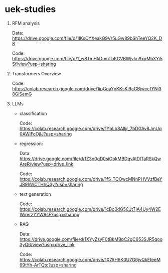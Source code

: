 # uek-studies

1. RFM analysis

   Data: https://drive.google.com/file/d/1IKsOYXeakG9Vr5uGw89bShTeeYQ2K_D8
   
   Code: https://drive.google.com/file/d/1_w8TmHkDmnTbKGVBWjvkn9xqMbXYi5Sf/view?usp=sharing

3. Transformers Overview

   Code:  https://colab.research.google.com/drive/1ipGoaYpKKsKi9cGBjwccfYNj38GiSemG
4. LLMs
   - classification
     
     Code: https://colab.research.google.com/drive/1YbLb8Alljr_7bDGAv8JmUq0AWiFcOjlJ?usp=sharing
     
   - regression:
     
     Data: https://drive.google.com/file/d/1Z3o0qD0siOokMBDqvAtDlTaRSkQwAreR/view?usp=drive_link
     
     Code: https://colab.research.google.com/drive/1fS_TQOwcMNnPHVVzfBeYJ89hWCTHhQ3y?usp=sharing
     
   - text generation
     
     Code: https://colab.research.google.com/drive/1cBo0dG5CJtTjA4Uy4W2EWirerzYYW9sE?usp=sharing

   - RAG
     
     Data: https://drive.google.com/file/d/1XYyZsyF0tBkMBpC2gC653SJR5qoo3yQ6/view?usp=drive_link

     Code: https://colab.research.google.com/drive/1X7AH6K0U7G6jvQkEfeeM99tYh-ArTQtc?usp=sharing
